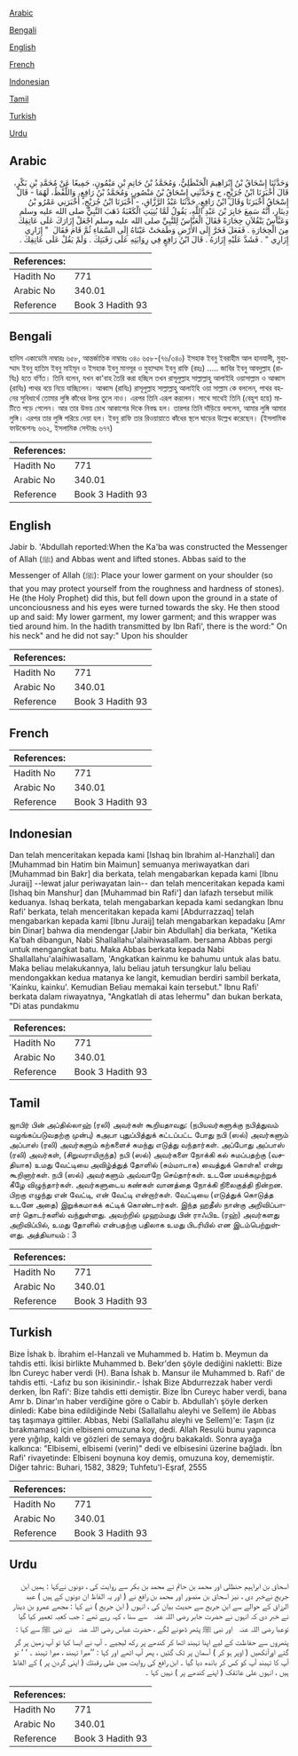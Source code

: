 [Arabic](#arabic)

[Bengali](#bengali)

[English](#english)

[French](#french)

[Indonesian](#indonesian)

[Tamil](#tamil)

[Turkish](#turkish)

[Urdu](#urdu)

## Arabic


<div dir="rtl" lang="ar" style={{fontSize:'larger',backgroundColor:'#f8f9fa',padding:20}}>
وَحَدَّثَنَا إِسْحَاقُ بْنُ إِبْرَاهِيمَ الْحَنْظَلِيُّ، وَمُحَمَّدُ بْنُ حَاتِمِ بْنِ مَيْمُونٍ، جَمِيعًا عَنْ مُحَمَّدِ بْنِ بَكْرٍ، قَالَ أَخْبَرَنَا ابْنُ جُرَيْجٍ، ح وَحَدَّثَنِي إِسْحَاقُ بْنُ مَنْصُورٍ، وَمُحَمَّدُ بْنُ رَافِعٍ، وَاللَّفْظُ، لَهُمَا - قَالَ إِسْحَاقُ أَخْبَرَنَا وَقَالَ ابْنُ رَافِعٍ، حَدَّثَنَا عَبْدُ الرَّزَّاقِ، - أَخْبَرَنَا ابْنُ جُرَيْجٍ، أَخْبَرَنِي عَمْرُو بْنُ دِينَارٍ، أَنَّهُ سَمِعَ جَابِرَ بْنَ عَبْدِ اللَّهِ، يَقُولُ لَمَّا بُنِيَتِ الْكَعْبَةُ ذَهَبَ النَّبِيُّ صلى الله عليه وسلم وَعَبَّاسٌ يَنْقُلاَنِ حِجَارَةً فَقَالَ الْعَبَّاسُ لِلنَّبِيِّ صلى الله عليه وسلم اجْعَلْ إِزَارَكَ عَلَى عَاتِقِكَ مِنَ الْحِجَارَةِ ‏.‏ فَفَعَلَ فَخَرَّ إِلَى الأَرْضِ وَطَمَحَتْ عَيْنَاهُ إِلَى السَّمَاءِ ثُمَّ قَامَ فَقَالَ ‏ "‏ إِزَارِي إِزَارِي ‏"‏ ‏.‏ فَشَدَّ عَلَيْهِ إِزَارَهُ ‏.‏ قَالَ ابْنُ رَافِعٍ فِي رِوَايَتِهِ عَلَى رَقَبَتِكَ ‏.‏ وَلَمْ يَقُلْ عَلَى عَاتِقِكَ ‏.‏
</div>
<div style={{backgroundColor:'#f8f9fa',padding:20, marginBottom: 10}}><table> <thead> <tr> <th>References:</th> <th></th> </tr> </thead> <tbody><tr><td>Hadith No</td><td>771</td></tr><tr><td>Arabic No</td><td>340.01</td></tr><tr><td>Reference</td><td>Book 3 Hadith 93</td></tr></tbody></table></div>

## Bengali


<div dir="ltr" lang="bn" style={{fontSize:'larger',backgroundColor:'#f8f9fa',padding:20}}>
হাদিস একাডেমি নাম্বারঃ ৬৫৮, আন্তর্জাতিক নাম্বারঃ ৩৪০ ৬৫৮-(৭৬/৩৪০) ইসহাক ইবনু ইবরাহীম আল হানযালী, মুহাম্মাদ ইবনু হাতিম ইবনু মাইমূন ও ইসহাক ইবনু মানসূর ও মুহাম্মাদ ইবনু রাফি (রহঃ) ..... জাবির ইবনু আবদুল্লাহ (রাযিঃ) হতে বর্ণিত। তিনি বলেন, যখন কা'বাহ তৈরি করা হচ্ছিল তখন রাসূলুল্লাহ সাল্লাল্লাহু আলাইহি ওয়াসাল্লাম ও আব্বাস (রাযিঃ) পাথর বয়ে নিয়ে যাচ্ছিলেন। আব্বাস (রাযিঃ) রাসূলুল্লাহ সাল্লাল্লাহু আলাইহি ওয়া সাল্লাম কে বললেন, পাথর বহনের সুবিধার্থে তোমার লুঙ্গি কাঁধের উপর তুলে নাও। এরপর তিনি এরূপ করলেন। সাথে সাথেই তিনি (বেহুশ হয়ে) মাটিতে পড়ে গেলেন। আর তার উভয় চোখ আকাশের দিকে নিবদ্ধ হল। তারপর তিনি দাঁড়িয়ে বললেন, আমার লুঙ্গি আমার লুঙ্গি। এরপর তার লুঙ্গি পরিয়ে দেয়া হল। ইবনু রাফি তার রিওয়ায়াতে কাঁধের স্থলে ঘাড়ের উল্লেখ করেছেন। (ইসলামিক ফাউন্ডেশনঃ ৬৬২, ইসলামিক সেন্টারঃ ৬৭৭)
</div>
<div style={{backgroundColor:'#f8f9fa',padding:20, marginBottom: 10}}><table> <thead> <tr> <th>References:</th> <th></th> </tr> </thead> <tbody><tr><td>Hadith No</td><td>771</td></tr><tr><td>Arabic No</td><td>340.01</td></tr><tr><td>Reference</td><td>Book 3 Hadith 93</td></tr></tbody></table></div>

## English


<div dir="ltr" lang="en" style={{fontSize:'larger',backgroundColor:'#f8f9fa',padding:20}}>
Jabir b. 'Abdullah reported:When the Ka'ba was constructed the Messenger of Allah (ﷺ) and Abbas went and lifted stones. Abbas said to the Messenger of Allah (ﷺ): Place your lower garment on your shoulder (so that you may protect yourself from the roughness and hardness of stones). He (the Holy Prophet) did this, but fell down upon the ground in a state of unconciousness and his eyes were turned towards the sky. He then stood up and said: My lower garment, my lower garment; and this wrapper was tied around him. In the hadith transmitted by Ibn Rafi', there is the word:" On his neck" and he did not say:" Upon his shoulder
</div>
<div style={{backgroundColor:'#f8f9fa',padding:20, marginBottom: 10}}><table> <thead> <tr> <th>References:</th> <th></th> </tr> </thead> <tbody><tr><td>Hadith No</td><td>771</td></tr><tr><td>Arabic No</td><td>340.01</td></tr><tr><td>Reference</td><td>Book 3 Hadith 93</td></tr></tbody></table></div>

## French


<div dir="ltr" lang="fr" style={{fontSize:'larger',backgroundColor:'#f8f9fa',padding:20}}>

</div>
<div style={{backgroundColor:'#f8f9fa',padding:20, marginBottom: 10}}><table> <thead> <tr> <th>References:</th> <th></th> </tr> </thead> <tbody><tr><td>Hadith No</td><td>771</td></tr><tr><td>Arabic No</td><td>340.01</td></tr><tr><td>Reference</td><td>Book 3 Hadith 93</td></tr></tbody></table></div>

## Indonesian


<div dir="ltr" lang="id" style={{fontSize:'larger',backgroundColor:'#f8f9fa',padding:20}}>
Dan telah menceritakan kepada kami [Ishaq bin Ibrahim al-Hanzhali] dan [Muhammad bin Hatim bin Maimun] semuanya meriwayatkan dari [Muhammad bin Bakr] dia berkata, telah mengabarkan kepada kami [Ibnu Juraij] --lewat jalur periwayatan lain-- dan telah menceritakan kepada kami [Ishaq bin Manshur] dan [Muhammad bin Rafi'] dan lafazh tersebut milik keduanya. Ishaq berkata, telah mengabarkan kepada kami sedangkan Ibnu Rafi' berkata, telah menceritakan kepada kami [Abdurrazzaq] telah mengabarkan kepada kami [Ibnu Juraij] telah mengabarkan kepadaku [Amr bin Dinar] bahwa dia mendengar [Jabir bin Abdullah] dia berkata, "Ketika Ka'bah dibangun, Nabi Shallallahu'alaihiwasallam. bersama Abbas pergi untuk mengangkat batu. Maka Abbas berkata kepada Nabi Shallallahu'alaihiwasallam, 'Angkatkan kainmu ke bahumu untuk alas batu. Maka beliau melakukannya, lalu beliau jatuh tersungkur lalu beliau mendongakkan kedua matanya ke langit, kemudian berdiri sambil berkata, 'Kainku, kainku'. Kemudian Beliau memakai kain tersebut." Ibnu Rafi' berkata dalam riwayatnya, "Angkatlah di atas lehermu" dan bukan berkata, "Di atas pundakmu
</div>
<div style={{backgroundColor:'#f8f9fa',padding:20, marginBottom: 10}}><table> <thead> <tr> <th>References:</th> <th></th> </tr> </thead> <tbody><tr><td>Hadith No</td><td>771</td></tr><tr><td>Arabic No</td><td>340.01</td></tr><tr><td>Reference</td><td>Book 3 Hadith 93</td></tr></tbody></table></div>

## Tamil


<div dir="ltr" lang="ta" style={{fontSize:'larger',backgroundColor:'#f8f9fa',padding:20}}>
ஜாபிர் பின் அப்தில்லாஹ் (ரலி) அவர்கள் கூறியதாவது: (நபியவர்களுக்கு நபித்துவம் வழங்கப்படுவதற்கு முன்பு) கஅபா புதுப்பித்துக் கட்டப்பட்ட போது நபி (ஸல்) அவர்களும் அப்பாஸ் (ரலி) அவர்களும் கற்களைச் சுமந்து எடுத்து வந்தார்கள். அப்போது அப்பாஸ் (ரலி) அவர்கள், (சிறுவராயிருந்த) நபி (ஸல்) அவர்களை நோக்கி கல் சுமப்பதற்கு (வசதியாக) உமது வேட்டியை அவிழ்த்துத் தோளில் (சும்மாடாக) வைத்துக் கொள்க! என்று கூறினார்கள். நபி (ஸல்) அவர்களும் அவ்வாறே செய்தார்கள். உடனே மயக்கமுற்றுக் கீழே விழுந்தார்கள். அவர்களுடைய கண்கள் வானத்தை நோக்கி நிலைகுத்தி நின்றன. பிறகு எழுந்து என் வேட்டி, என் வேட்டி என்றார்கள். வேட்டியை (எடுத்துக் கொடுத்த உடனே அதை) இறுக்கமாகக் கட்டிக் கொண்டார்கள். இந்த ஹதீஸ் நான்கு அறிவிப்பாளர் தொடர்களில் வந்துள்ளது. அவற்றில் முஹம்மது பின் ராஃபிஉ (ரஹ்) அவர்களது அறிவிப்பில், உமது தோளில் என்பதற்கு பதிலாக உமது பிடரியில் என இடம்பெற்றுள்ளது. அத்தியாயம் : 3
</div>
<div style={{backgroundColor:'#f8f9fa',padding:20, marginBottom: 10}}><table> <thead> <tr> <th>References:</th> <th></th> </tr> </thead> <tbody><tr><td>Hadith No</td><td>771</td></tr><tr><td>Arabic No</td><td>340.01</td></tr><tr><td>Reference</td><td>Book 3 Hadith 93</td></tr></tbody></table></div>

## Turkish


<div dir="ltr" lang="tr" style={{fontSize:'larger',backgroundColor:'#f8f9fa',padding:20}}>
Bize İshak b. İbrahim el-Hanzali ve Muhammed b. Hatim b. Meymun da tahdis etti. İkisi birlikte Muhammed b. Bekr'den şöyle dediğini nakletti: Bize İbn Cureyc haber verdi (H). Bana İshak b. Mansur ile Muhammed b. Rafi' de tahdis etti. -Lafız bu son ikisinindir.- İshak Bize Abdurrezzak haber verdi derken, İbn Rafi': Bize tahdis etti demiştir. Bize İbn Cureyc haber verdi, bana Amr b. Dinar'ın haber verdiğine göre o Cabir b. Abdullah'ı şöyle derken dinledi: Kabe bina edildiğinde Nebi (Sallallahu aleyhi ve Sellem) ile Abbas taş taşımaya gittiler. Abbas, Nebi (Sallallahu aleyhi ve Sellem)'e: Taşın (iz bırakmaması) için elbiseni omuzuna koy, dedi. Allah Resulü bunu yapınca yere yığılıp, kaldı ve gözleri de semaya doğru bakakaldı. Sonra ayağa kalkınca: "Elbisemi, elbisemi (verin)" dedi ve elbisesini üzerine bağladı. İbn Rafi' rivayetinde: Elbiseni boynuna koy demiş, omuzuna koy, dememiştir. Diğer tahric: Buhari, 1582, 3829; Tuhfetu'l-Eşraf, 2555
</div>
<div style={{backgroundColor:'#f8f9fa',padding:20, marginBottom: 10}}><table> <thead> <tr> <th>References:</th> <th></th> </tr> </thead> <tbody><tr><td>Hadith No</td><td>771</td></tr><tr><td>Arabic No</td><td>340.01</td></tr><tr><td>Reference</td><td>Book 3 Hadith 93</td></tr></tbody></table></div>

## Urdu


<div dir="rtl" lang="ur" style={{fontSize:'larger',backgroundColor:'#f8f9fa',padding:20}}>
اسحاق بن ابراہیم حنظلی اور محمد بن حاتم نے محمد بن بکر سے روایت کی ، دونوں نےکہا : ہمیں ابن جریج نےخبر دی ، نیز اسحاق بن منصور اور محمد بن رافع نے ( اور یہ الفاظ ان دونوں کے ہیں ) عبد الرزاق کے حوالے سے ابن جریج سے حدیث بیان کی ، انہوں ( ابن جریج ) نے کہا : مجھے عمرو بن دینار نے خبر دی کہ انہوں نے حضرت جابر ‌رضی ‌اللہ ‌عنہ ‌ ‌ سے سنا ، کہہ رہے تھے : جب کعبہ تعمیر کیا گیا توعبا ‌رضی ‌اللہ ‌عنہ ‌ ‌ اور نبی ﷺ پتھر ڈھونے لگے ، حضرت عباس ‌رضی ‌اللہ ‌عنہ ‌ ‌ نے نبی ﷺ سے کہا : پتھروں سے حفاظت کے لیے اپنا تہبند اٹھا کر کندھے پر رکھ لیجیے ۔ آپ نے ایسا کیا تو آپ زمین پر گر گئے اورآنکھیں ( اوپر ہو کر ) آسمان پر ٹک گئیں ، پھر آپ اٹھے اور کہا : ’’میرا تہبند ، میرا تہبند ۔ ‘ ‘ تو آپ کا تہبند آپ کو کس کر باندھ دیا گیا ۔ ابن رافع کی روایت میں على رقبتك ( اپنی گردن پر ) کے الفاظ ہیں ، انہوں علی عاتقک ( اپنے کندھے پر ) نہیں کہا ۔
</div>
<div style={{backgroundColor:'#f8f9fa',padding:20, marginBottom: 10}}><table> <thead> <tr> <th>References:</th> <th></th> </tr> </thead> <tbody><tr><td>Hadith No</td><td>771</td></tr><tr><td>Arabic No</td><td>340.01</td></tr><tr><td>Reference</td><td>Book 3 Hadith 93</td></tr></tbody></table></div>